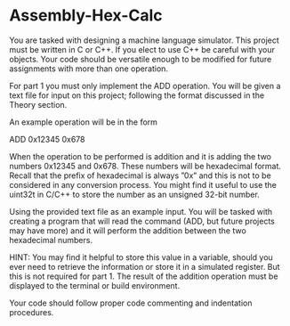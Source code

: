 # Assembly-Hex-Calc

You are tasked with designing a machine language simulator. 
This project must be written in C or C++.
If you elect to use C++ be careful with your objects. Your code should be versatile enough to be modified for future assignments with more than one operation. 

For part 1 you must only implement the ADD operation.
You will be given a text file for input on this project; following the format discussed in the Theory section. 

An example operation will be in the form


ADD 0x12345 0x678


When the operation to be performed is addition and it is adding the two numbers 0x12345 and 0x678.
These numbers will be hexadecimal format. Recall that the prefix of hexadecimal is always ”0x” and this is not to be considered in any conversion process. You might find it useful to use the uint32t in C/C++ to store the number as an unsigned 32-bit number.


Using the provided text file as an example input. You will be tasked with creating a program that will read the command (ADD, but future projects may have more) and it will perform the addition between the two hexadecimal numbers. 

HINT: You may find it helpful to store this value in a variable, should you ever need to retrieve the information or store it in a simulated register. But this is not required for part 1. The result of the addition operation must be displayed to the terminal or build environment.

Your code should follow proper code commenting and indentation procedures.